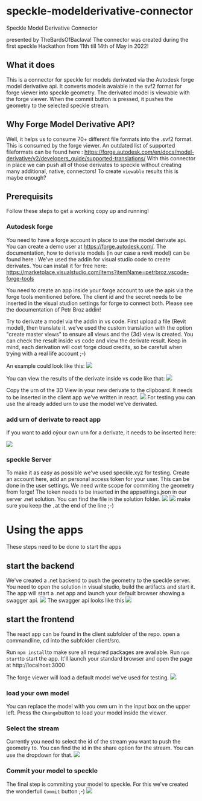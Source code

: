 # speckle-modelderivative-connector
Speckle Model Derivative Connector

presented by TheBardsOfBaclava!
The connector was created during the first speckle Hackathon from 11th till 14th of May in 2022!

## What it does
This is a connector for speckle for models derivated via the Autodesk forge model derivative api.
It converts models avaiable in the svf2 format for forge viewer into speckle geometry.
The derivated model is viewable with the forge viewer. When the commit button is pressed, it pushes the geometry to the selected speckle stream.

## Why Forge Model Derivative API?
Well, it helps us to consume 70+ different file formats into the .svf2 format. This is consumed by the forge viewer.
An outdated list of supported fileformats can be found here : https://forge.autodesk.com/en/docs/model-derivative/v2/developers_guide/supported-translations/
With this connector in place we can push all of those derivates to speckle without creating many additional, native, connectors! To create `viewable` results this is maybe enough?

## Prerequisits
Follow these steps to get a working copy up and running!

### Autodesk forge
You need to have a forge account in place to use the model derivate api. You can create a demo user at https://forge.autodesk.com/. The documentation, how to derivate models (in our case a revit model) can be found here : 
We've used the addin for visual studio code to create derivates. You can install it for free here: https://marketplace.visualstudio.com/items?itemName=petrbroz.vscode-forge-tools

You need to create an app inside your forge account to use the apis via the forge tools menitioned before. The client id and the secret needs to be inserted in the visual studion settings for forge to connect both. Please see the documentation of Petr Broz addin!

Try to derivate a model via the addin in vs code. First upload a file (Revit model), then translate it. we've used the custom translation with the option "create master views" to ensure all views and the {3d} view is created.
You can check the result inside vs code and view the derivate result.
Keep in mind, each derivation will cost forge cloud credits, so be carefull when trying with a real life account ;-)

An example could look like this:
![](/images/forge-addin-vscode.png)

You can view the results of the derivate inside vs code like that:
![](/images/forge-addin-vscode-preview-derivate.png)

Copy the urn of the 3D View in your new derivate to the clipboard. It needs to be inserted in the client app we've written in react.
![](/images/forge-addin-vscode-cpoy-urn.png)
For testing you can use the already added urn to use the model we've derivated.

### add urn of derivate to react app
If you want to add oýour own urn for a derivate, it needs to be inserted here:

![](/images/derivate%20urn.png)

### speckle Server
To make it as easy as possible we've used speckle.xyz for testing. Create an account here, add an personal access token for your user. This can be done in the user settings. We need write scope for commiting the geometry from forge!
The token needs to be inserted in the appsettings.json in our server .net solution. You can find the file in the solution folder.
![](/images/visualstudio-appsettings.png)
![](/images/speckle-token.png)
make sure you keep the `,`at the end of the line ;-)

# Using the apps
These steps need to be done to start the apps

## start the backend
We've created a .net backend to push the geometry to the speckle server. You need to open the solution in visual studio, build the artifacts and start it. The app will start a .net app and launch your default browser showing a swagger api.
![](/images/start%20backend.png)
The swagger api looks like this
![](/images/swagger%20api.png)

## start the frontend
The react app can be found in the client subfolder of the repo. open a commandline, cd into the subfolder client/src.

Run `npm install`to make sure all required packages are available.
Run `npm start`to start the app. It'll launch your standard browser and open the page at http://localhost:3000 

The forge viewer will load a default model we've used for testing.
![](/images/react-app-started.png)

### load your own model
You can replace the model with you own urn in the input box on the upper left. Press the `Change`button to load your model inside the viewer.


### Select the stream
Currently you need to select the id of the stream you want to push the geometry to. You can find the id in the share option for the stream. You can use the dropdown for that.
![](/images/react-app-selectstream.png)

### Commit your model to speckle
The final step is commiting your model to speckle. For this we've created the wonderfull `Commit` button ;-)
![](/images/react-app-commit-model.png)